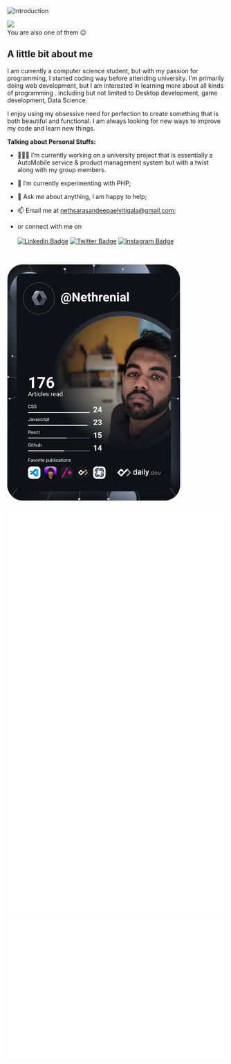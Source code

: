 <img src="./custom-styled-svgs/title.svg" style="width: 100%;height: 300px;" alt="Introduction">

![](https://visitor-badge.glitch.me/badge?page_id=Nethrenial.Nethrenial)  
You are also one of them :wink:


## A little bit about me

I am currently a computer science student, but with my passion for programming, I started coding way before attending university. I'm primarily doing web development, but I am interested in learning more about all kinds of programming . including but not limited to Desktop development, game development, Data Science.

I enjoy using my obsessive need for perfection to create something that is both beautiful and functional. I am always looking for new ways to improve my code and learn new things.

**Talking about Personal Stuffs:**

- 👨🏻‍💻 I’m currently working on a university project that is essentially a AutoMobile service & product management system but with a twist along with my group members.

- 🚀 I’m currently experimenting with PHP;
- 💬 Ask me about anything, I am happy to help;
- 📫 Email me at nethsarasandeepaelvitigala@gmail.com;
- or connect with me on <br/><br/>
    [![Linkedin Badge](https://img.shields.io/badge/-LinkedIn-0e76a8?style=flat-square&logo=Linkedin&logoColor=white)](https://linkedin.com/in/nethsara-elvitigala)
    [![Twitter Badge](https://img.shields.io/badge/-Twitter-00acee?style=flat-square&logo=Twitter&logoColor=white)](https://twitter.com/nethsara)
    [![Instagram Badge](https://img.shields.io/badge/-Instagram-e4405f?style=flat-square&logo=Instagram&logoColor=white)](https://instagram.com/nethsara.sandeepa/)
    <!-- [![Medium Badge](https://img.shields.io/badge/medium-%2312100E.svg?&style=for-square&logo=medium&logoColor=white)](https://gapur-kassym.medium.com/) -->
<!-- - 📝 [Resume](https://gkassym.netlify.app/Resume.pdf). -->

</br>

<a href="https://app.daily.dev/DailyDevTips"><img src="https://github.com/Nethrenial/Nethrenial/blob/main/devcard.svg" width="400" alt="Nethsara Sandeepa's Dev Card"/></a>


<img src="./github-metrics.svg" alt="Metrics"/>
<img src="./isocalendar.svg" alt="Calendar"/>
<img src="./languages.svg" alt="Languages"/>
<img src="./achievements.svg" alt="Achievements"/>
<img src="./habits.svg" alt="Habits"/>
</div>


<!--
**Nethrenial/Nethrenial** is a ✨ _special_ ✨ repository because its `README.md` (this file) appears on your GitHub profile.

Here are some ideas to get you started:

- 🔭 I’m currently working on ...
- 🌱 I’m currently learning ...
- 👯 I’m looking to collaborate on ...
- 🤔 I’m looking for help with ...
- 💬 Ask me about ...
- 📫 How to reach me: ...
- 😄 Pronouns: ...
- ⚡ Fun fact: ...
-->
